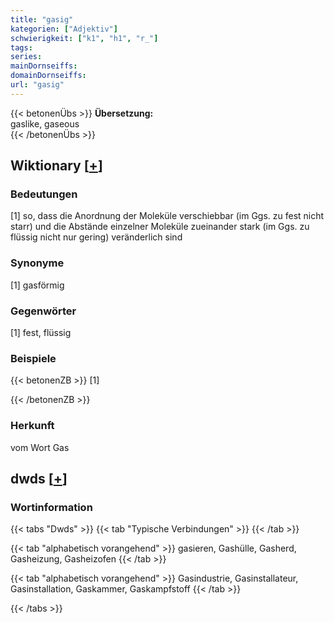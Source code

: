 ```yaml
---
title: "gasig"
kategorien: ["Adjektiv"]
schwierigkeit: ["k1", "h1", "r_"]
tags:
series:
mainDornseiffs:
domainDornseiffs:
url: "gasig"
---
```


{{< betonenÜbs >}}
**Übersetzung:**  
gaslike, gaseous  
{{< /betonenÜbs >}}

## Wiktionary [[+](https://de.wiktionary.org/wiki/gasig)]

### Bedeutungen
[1] so, dass die Anordnung der Moleküle verschiebbar (im Ggs. zu fest nicht starr) und die Abstände einzelner Moleküle zueinander stark (im Ggs. zu flüssig nicht nur gering) veränderlich sind  

### Synonyme
[1] gasförmig  

### Gegenwörter
[1] fest, flüssig  

### Beispiele
{{< betonenZB >}}
[1]  

{{< /betonenZB >}}
### Herkunft
vom Wort Gas  



## dwds [[+](https://www.dwds.de/wb/gasig)]

### Wortinformation
{{< tabs "Dwds" >}}
{{< tab "Typische Verbindungen" >}}
{{< /tab >}}

{{< tab "alphabetisch vorangehend" >}}
gasieren, Gashülle, Gasherd, Gasheizung, Gasheizofen
{{< /tab >}}

{{< tab "alphabetisch vorangehend" >}}
Gasindustrie, Gasinstallateur, Gasinstallation, Gaskammer, Gaskampfstoff
{{< /tab >}}

{{< /tabs >}}

